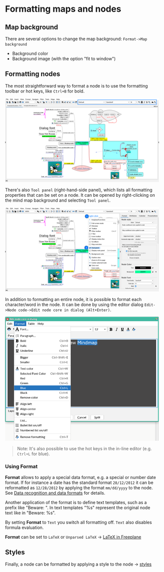 <!-- toc -->


# Formatting maps and nodes

## Map background
There are several options to change the map background: `Format->Map background`

* Background color
* Background image (with the option "fit to window")

## Formatting nodes

The most straightforward way to format a node is to use the formatting toolbar or hot keys, like `Ctrl+B` for bold.

![](../images/formatting_toolbar-1'10'2.png ':size=200')

There's also `Tool panel` (right-hand-side panel), which lists all formatting properties that can be set on a node.
It can be opened by right-clicking on the mind map background and selecting `Tool panel`.

![](../images/right-click_for_Tool_panel-1'10'2.png ':size=200')

In addition to formatting an entire node, it is possible to format each character/word in the node.
It can be done by using the editor dialog `Edit->Node code->Edit node core in dialog (Alt+Enter)`.

![](../images/word-level_dialog_formatting-1'10'2.png ':size=200')

> Note: It's also possible to use the hot keys in the in-line editor (e.g. `Ctrl+L` for blue).

### Using Format

**Format** allows to apply a special data format, e.g. a special or number date format.
If for instance a date has the standard format `28/12/2012` it can be reformatted as `12/28/2012` by applying the format `mm/dd/yyyy` to the node.
See [Data recognition and data formats](Data_recognition_and_data_formats.md) for details.

Another application of the format is to define text templates, such as a prefix like "Beware: ".
In text templates "%s" represent the original node text like in "Beware: %s".

By setting **Format** to `Text` you switch all formatting off.
`Text` also disables formula evaluation.

**Format** can be set to `LaTeX` or `Unparsed LaTeX` → [LaTeX in Freeplane](LaTeX_in_Freeplane.md)

## Styles

Finally, a node can be formatted by applying a style to the node → [styles](styles.md)
